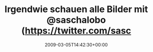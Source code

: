 ---
retweeted: false
source: <a href="http://twitter.com" rel="nofollow">Twitter Web Client</a>
entities:
  hashtags: []
  symbols: []
  user_mentions:
  - name: Sascha Lobo
    screen_name: saschalobo
    indices:
    - '34'
    - '45'
    id_str: '5876652'
    id: '5876652'
  urls: []
display_text_range:
- '0'
- '137'
favorite_count: '0'
id_str: '1283510708'
truncated: false
retweet_count: '0'
id: '1283510708'
created_at: Thu Mar 05 14:42:30 +0000 2009
favorited: false
full_text: Irgendwie schauen alle Bilder mit [@saschalobo](https://twitter.com/saschalobo)
  gleich aus. Ein Besenstiel im immergleichen Anzug und drumherum digitale Scheißhausfliegen.
lang: de
tags:
- pesos/twitter
date: '2009-03-05T14:42:30+00:00'
src: https://twitter.com/bascht/status/1283510708
original_url: https://twitter.com/bascht/status/1283510708
type: twitter_tweet
text: Irgendwie schauen alle Bilder mit [@saschalobo](https://twitter.com/saschalobo)
  gleich aus. Ein Besenstiel im immergleichen Anzug und drumherum digitale Scheißhausfliegen.
title: Irgendwie schauen alle Bilder mit @saschalobo (https://twitter.com/sasc

---